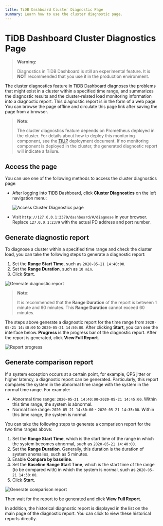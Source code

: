 ```yaml
---
title: TiDB Dashboard Cluster Diagnostic Page
summary: Learn how to use the cluster diagnostic page.
---
```


# TiDB Dashboard Cluster Diagnostics Page

> **Warning:**
>
> Diagnostics in TiDB Dashboard is still an experimental feature. It is **NOT** recommended that you use it in the production environment.

The cluster diagnostics feature in TiDB Dashboard diagnoses the problems that might exist in a cluster within a specified time range, and summarizes the diagnostic results and the cluster-related load monitoring information into a diagnostic report. This diagnostic report is in the form of a web page. You can browse the page offline and circulate this page link after saving the page from a browser.

> **Note:**
>
> The cluster diagnostics feature depends on Prometheus deployed in the cluster. For details about how to deploy this monitoring component, see the [TiUP](/tiup/tiup-overview.md) deployment document. If no monitoring component is deployed in the cluster, the generated diagnostic report will indicate a failure.

## Access the page

You can use one of the following methods to access the cluster diagnostics page:

- After logging into TiDB Dashboard, click **Cluster Diagnostics** on the left navigation menu:

  ![Access Cluster Diagnostics page](https://docs-download.pingcap.com/media/images/docs/dashboard/dashboard-diagnostics-access.png)

- Visit `http://127.0.0.1:2379/dashboard/#/diagnose` in your browser. Replace `127.0.0.1:2379` with the actual PD address and port number.

## Generate diagnostic report

To diagnose a cluster within a specified time range and check the cluster load, you can take the following steps to generate a diagnostic report:

1. Set the **Range Start Time**, such as `2020-05-21 14:40:00`.
2. Set the **Range Duration**, such as `10 min`.
3. Click **Start**.

![Generate diagnostic report](https://docs-download.pingcap.com/media/images/docs/dashboard/dashboard-diagnostics-gen-report.png)

> **Note:**
>
> It is recommended that the **Range Duration** of the report is between 1 minute and 60 minutes. This **Range Duration** cannot exceed 60 minutes.

The steps above generate a diagnostic report for the time range from `2020-05-21 14:40:00` to `2020-05-21 14:50:00`. After clicking **Start**, you can see the interface below. **Progress** is the progress bar of the diagnostic report. After the report is generated, click **View Full Report**.

![Report progress](https://docs-download.pingcap.com/media/images/docs/dashboard/dashboard-diagnostics-gen-process.png)

## Generate comparison report

If a system exception occurs at a certain point, for example, QPS jitter or higher latency, a diagnostic report can be generated. Particularly, this report compares the system in the abnormal time range with the system in the normal time range. For example:

- Abnormal time range: `2020-05-21 14:40:00`-`2020-05-21 14:45:00`. Within this time range, the system is abnormal.
- Normal time range: `2020-05-21 14:30:00` - `2020-05-21 14:35:00`. Within this time range, the system is normal.

You can take the following steps to generate a comparison report for the two time ranges above:

1. Set the **Range Start Time**, which is the start time of the range in which the system becomes abnormal, such as `2020-05-21 14:40:00`.
2. Set the **Range Duration**. Generally, this duration is the duration of system anomalies, such as 5 minutes.
3. Enable **Compare by baseline**.
4. Set the **Baseline Range Start Time**, which is the start time of the range (to be compared with) in which the system is normal, such as `2020-05-21 14:30:00`.
5. Click **Start**.

![Generate comparison report](https://docs-download.pingcap.com/media/images/docs/dashboard/dashboard-diagnostics-gen-compare-report.png)

Then wait for the report to be generated and click **View Full Report**.

In addition, the historical diagnostic report is displayed in the list on the main page of the diagnostic report. You can click to view these historical reports directly.
